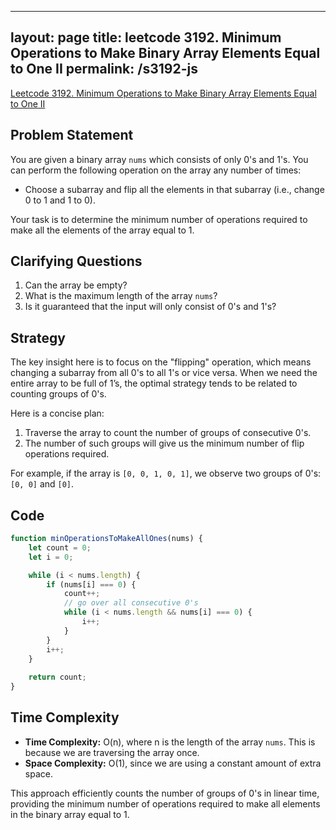 
---
layout: page
title: leetcode 3192. Minimum Operations to Make Binary Array Elements Equal to One II
permalink: /s3192-js
---
[Leetcode 3192. Minimum Operations to Make Binary Array Elements Equal to One II](https://algoadvance.github.io/algoadvance/l3192)
## Problem Statement
You are given a binary array `nums` which consists of only 0's and 1's. You can perform the following operation on the array any number of times:

- Choose a subarray and flip all the elements in that subarray (i.e., change 0 to 1 and 1 to 0).

Your task is to determine the minimum number of operations required to make all the elements of the array equal to 1.

## Clarifying Questions
1. Can the array be empty?
2. What is the maximum length of the array `nums`?
3. Is it guaranteed that the input will only consist of 0's and 1's?

## Strategy
The key insight here is to focus on the "flipping" operation, which means changing a subarray from all 0's to all 1's or vice versa. When we need the entire array to be full of 1’s, the optimal strategy tends to be related to counting groups of 0's.

Here is a concise plan:
1. Traverse the array to count the number of groups of consecutive 0's.
2. The number of such groups will give us the minimum number of flip operations required.

For example, if the array is `[0, 0, 1, 0, 1]`, we observe two groups of 0's: `[0, 0]` and `[0]`.

## Code

```javascript
function minOperationsToMakeAllOnes(nums) {
    let count = 0;
    let i = 0;

    while (i < nums.length) {
        if (nums[i] === 0) {
            count++;
            // go over all consecutive 0's
            while (i < nums.length && nums[i] === 0) {
                i++;
            }
        }
        i++;
    }
    
    return count;
}
```

## Time Complexity
- **Time Complexity:** O(n), where n is the length of the array `nums`. This is because we are traversing the array once.
- **Space Complexity:** O(1), since we are using a constant amount of extra space.

This approach efficiently counts the number of groups of 0's in linear time, providing the minimum number of operations required to make all elements in the binary array equal to 1.
